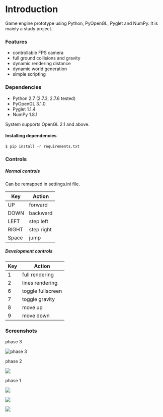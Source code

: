 Introduction
==============

Game engine prototype using Python, PyOpenGL, Pyglet and NumPy. It is mainly a study project.

### Features
* controllable FPS camera
* full ground collisions and gravity
* dynamic rendering distance
* dynamic world generation
* simple scripting


### Dependencies
* Python 2.7 (2.7.3, 2.7.6 tested)
* PyOpenGL 3.1.0
* Pyglet 1.1.4
* NumPy 1.8.1

System supports OpenGL 2.1 and above.

#### Installing dependencies
```$ pip install -r requirements.txt```


### Controls
##### Normal controls
Can be remapped in settings.ini file.

Key | Action
---|---
UP | forward
DOWN | backward
LEFT | step left
RIGHT | step right
Space | jump

##### Development controls

Key | Action
---|---
1 | full rendering
2 | lines rendering
6 | toggle fullscreen
7 | toggle gravity
8 | move up
9 | move down


### Screenshots
phase 3

![phase 3](/imgs/img5.png)

phase 2

![](/imgs/img4.png)

phase 1

![](/imgs/img2.png)

![](/imgs/img1.png)

![](/imgs/img3.png)
